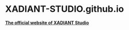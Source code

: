 # XADIANT-STUDIO.github.io
[**The official website of XADIANT Studio**](https://xadiant-studio.github.io/home/)